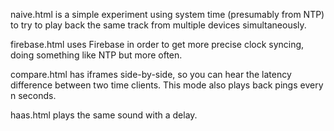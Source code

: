 naive.html is a simple experiment using system time (presumably from
NTP) to try to play back the same track from multiple devices
simultaneously.

firebase.html uses Firebase in order to get more precise clock syncing,
doing something like NTP but more often.

compare.html has iframes side-by-side, so you can hear the latency
difference between two time clients. This mode also plays back pings
every n seconds.

haas.html plays the same sound with a delay.
